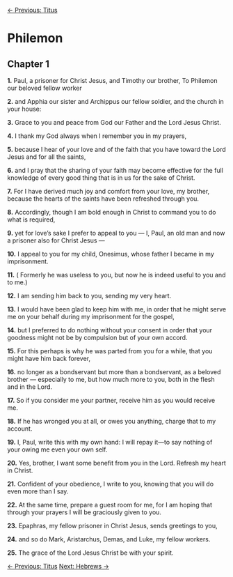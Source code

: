 [← Previous: Titus](./17_Titus.md)

# Philemon <!-- Start Verse Index: 29939 -->

## Chapter 1

**1.** Paul, a prisoner for Christ Jesus, and Timothy our brother, To Philemon our beloved fellow worker <!-- Index: 29939 -->

**2.** and Apphia our sister and Archippus our fellow soldier, and the church in your house: <!-- Index: 29940 -->

**3.** Grace to you and peace from God our Father and the Lord Jesus Christ. <!-- Index: 29941 -->

**4.** I thank my God always when I remember you in my prayers, <!-- Index: 29942 -->

**5.** because I hear of your love and of the faith that you have toward the Lord Jesus and for all the saints, <!-- Index: 29943 -->

**6.** and I pray that the sharing of your faith may become effective for the full knowledge of every good thing that is in us for the sake of Christ. <!-- Index: 29944 -->

**7.** For I have derived much joy and comfort from your love, my brother, because the hearts of the saints have been refreshed through you. <!-- Index: 29945 -->

**8.** Accordingly, though I am bold enough in Christ to command you to do what is required, <!-- Index: 29946 -->

**9.** yet for love’s sake I prefer to appeal to you — I, Paul, an old man and now a prisoner also for Christ Jesus — <!-- Index: 29947 -->

**10.** I appeal to you for my child, Onesimus, whose father I became in my imprisonment. <!-- Index: 29948 -->

**11.** ( Formerly he was useless to you, but now he is indeed useful to you and to me.) <!-- Index: 29949 -->

**12.** I am sending him back to you, sending my very heart. <!-- Index: 29950 -->

**13.** I would have been glad to keep him with me, in order that he might serve me on your behalf during my imprisonment for the gospel, <!-- Index: 29951 -->

**14.** but I preferred to do nothing without your consent in order that your goodness might not be by compulsion but of your own accord. <!-- Index: 29952 -->

**15.** For this perhaps is why he was parted from you for a while, that you might have him back forever, <!-- Index: 29953 -->

**16.** no longer as a bondservant but more than a bondservant, as a beloved brother — especially to me, but how much more to you, both in the flesh and in the Lord. <!-- Index: 29954 -->

**17.** So if you consider me your partner, receive him as you would receive me. <!-- Index: 29955 -->

**18.** If he has wronged you at all, or owes you anything, charge that to my account. <!-- Index: 29956 -->

**19.** I, Paul, write this with my own hand: I will repay it—to say nothing of your owing me even your own self. <!-- Index: 29957 -->

**20.** Yes, brother, I want some benefit from you in the Lord. Refresh my heart in Christ. <!-- Index: 29958 -->

**21.** Confident of your obedience, I write to you, knowing that you will do even more than I say. <!-- Index: 29959 -->

**22.** At the same time, prepare a guest room for me, for I am hoping that through your prayers I will be graciously given to you. <!-- Index: 29960 -->

**23.** Epaphras, my fellow prisoner in Christ Jesus, sends greetings to you, <!-- Index: 29961 -->

**24.** and so do Mark, Aristarchus, Demas, and Luke, my fellow workers. <!-- Index: 29962 -->

**25.** The grace of the Lord Jesus Christ be with your spirit. <!-- Index: 29963 -->


[← Previous: Titus](./17_Titus.md)
[Next: Hebrews →](./19_Hebrews.md)
